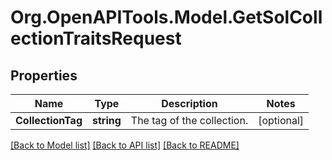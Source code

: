 # Org.OpenAPITools.Model.GetSolCollectionTraitsRequest

## Properties

Name | Type | Description | Notes
------------ | ------------- | ------------- | -------------
**CollectionTag** | **string** | The tag of the collection. | [optional] 

[[Back to Model list]](../README.md#documentation-for-models) [[Back to API list]](../README.md#documentation-for-api-endpoints) [[Back to README]](../README.md)


